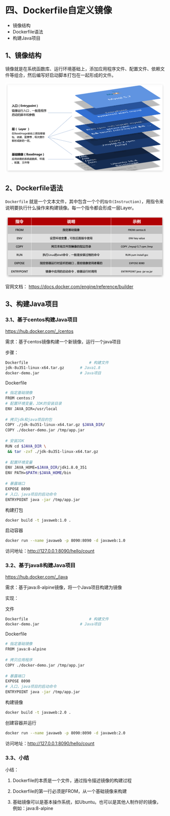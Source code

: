 
# 四、Dockerfile自定义镜像

- 镜像结构
- Dockerfile语法
- 构建Java项目

## 1、镜像结构

镜像就是在系统函数库、运行环境基础上，添加应用程序文件、配置文件、依赖文件等组合，然后编写好启动脚本打包在一起形成的文件。

![](img/docker-image-layer.png)

## 2、Dockerfile语法

`Dockerfile` 就是一个文本文件，其中包含一个个的`指令(Instruction)`，用指令来说明要执行什么操作来构建镜像。每一个指令都会形成一层Layer。

![](img/docker-instruction.png)

官网文档： https://docs.docker.com/engine/reference/builder

## 3、构建Java项目

### 3.1、基于centos构建Java项目

https://hub.docker.com/_/centos

需求：基于centos镜像构建一个新镜像，运行一个java项目

步骤：

```bash
Dockerfile			                 # 构建文件
jdk-8u351-linux-x64.tar.gz       # Java1.8
docker-demo.jar                  # Java项目
```

Dockerfile

```bash
# 指定基础镜像
FROM centos:7
# 配置环境变量，JDK的安装目录
ENV JAVA_DIR=/usr/local

# 拷贝jdk和java项目的包
COPY ./jdk-8u351-linux-x64.tar.gz $JAVA_DIR/
COPY ./docker-demo.jar /tmp/app.jar

# 安装JDK
RUN cd $JAVA_DIR \
 && tar -zxf ./jdk-8u351-linux-x64.tar.gz

# 配置环境变量
ENV JAVA_HOME=$JAVA_DIR/jdk1.8.0_351
ENV PATH=$PATH:$JAVA_HOME/bin

# 暴露端口
EXPOSE 8090
# 入口，java项目的启动命令
ENTRYPOINT java -jar /tmp/app.jar
```

构建打包

```bash
docker build -t javaweb:1.0 .
```

启动容器

```bash
docker run --name javaweb -p 8090:8090 -d javaweb:1.0
```

访问地址：http://127.0.0.1:8090/hello/count


### 3.2、基于java8构建Java项目

https://hub.docker.com/_/java

需求：基于java:8-alpine镜像，将一个Java项目构建为镜像

实现：

文件

```bash
Dockerfile			                 # 构建文件
docker-demo.jar                  # Java项目
```

Dockerfile

```bash
# 指定基础镜像
FROM java:8-alpine

# 拷贝应用程序
COPY ./docker-demo.jar /tmp/app.jar

# 暴露端口
EXPOSE 8090
# 入口，java项目的启动命令
ENTRYPOINT java -jar /tmp/app.jar
```

构建镜像

```bash
docker build -t javaweb:2.0 .
```

创建容器并运行

```bash
docker run --name javaweb -p 8090:8090 -d javaweb:2.0
```

访问地址：http://127.0.0.1:8090/hello/count


### 3.3、小结

小结：

1. Dockerfile的本质是一个文件，通过指令描述镜像的构建过程

2. Dockerfile的第一行必须是FROM，从一个基础镜像来构建

3. 基础镜像可以是基本操作系统，如Ubuntu。也可以是其他人制作好的镜像，例如：java:8-alpine


